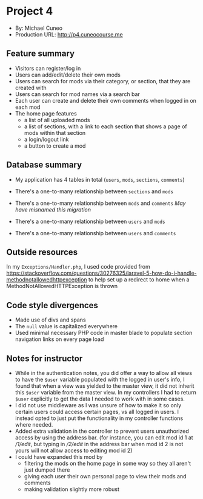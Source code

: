 # Project 4
+ By: Michael Cuneo
+ Production URL: http://p4.cuneocourse.me

## Feature summary
+ Visitors can register/log in
+ Users can add/edit/delete their own mods
+ Users can search for mods via their category, or section, that they are created with
+ Users can search for mod names via a search bar
+ Each user can create and delete their own comments when logged in on each mod
+ The home page features
  + a list of all uploaded mods
  + a list of sections, with a link to each section that shows a page of mods within that section
  + a login/logout link
  + a button to create a mod

  
## Database summary
+ My application has 4 tables in total (`users`, `mods`, `sections`, `comments`)

+ There's a one-to-many relationship between `sections` and `mods`
+ There's a one-to-many relationship between `mods` and `comments` *May have misnamed this migration*
+ There's a one-to-many relationship between `users` and `mods`
+ There's a one-to-many relationship between `users` and `comments`

## Outside resources
In my `Exceptions/Handler.php`, I used code provided from https://stackoverflow.com/questions/30276325/laravel-5-how-do-i-handle-methodnotallowedhttpexception to help set up a redirect to home when a MethodNotAllowedHTTPException is thrown

## Code style divergences
+ Made use of divs and spans
+ The `null` value is capitalized everywhere
+ Used minimal necessary PHP code in master blade to populate section navigation links on every page load

## Notes for instructor
+ While in the authentication notes, you did offer a way to allow all views to have the `$user` variable populated with the logged in user's info, I found that when a view was yielded to the master view, it did not inherit this `$user` variable from the master view. In my controllers I had to return `$user` explicitly to get the data I needed to work with in some cases.
+ I did not use middleware as I was unsure of how to make it so only certain users could access certain pages, vs all logged in users. I instead opted to just put the functionality in my controller functions where needed.
+ Added extra validation in the controller to prevent users unauthorized access by using the address bar. (for instance, you can edit mod id 1 at */1/edit*, but typing in */2/edit* in the address bar when mod id 2 is not yours will not allow access to editing mod id 2)
+ I could have expanded this mod by
  + filtering the mods on the home page in some way so they all aren't just dumped there
  + giving each user their own personal page to view their mods and comments
  + making validation slightly more robust
